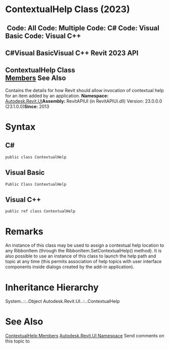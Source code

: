 # ContextualHelp Class (2023)

﻿
 Code: All Code: Multiple Code: C# Code: Visual Basic Code: Visual C++   
---  
C#Visual BasicVisual C++
Revit 2023 API  
---  
ContextualHelp Class  
[Members](cf34e012-61a0-a845-bf18-07ab6591dea3.md "ContextualHelp Members") See Also  
---  
Contains the details for how Revit should allow invocation of contextual help for an item added by an application.
**Namespace:** [Autodesk.Revit.UI](e86fd90a-8957-02a6-da7f-ced248966e3e.md "Autodesk.Revit.UI Namespace")**Assembly:** RevitAPIUI (in RevitAPIUI.dll) Version: 23.0.0.0 (23.1.0.0)**Since:** 2013
# Syntax
C#  
---  
```text
public class ContextualHelp
```
  
Visual Basic  
---  
```text
Public Class ContextualHelp
```
  
Visual C++  
---  
```text
public ref class ContextualHelp
```
  
# Remarks
An instance of this class may be used to assign a contextual help location to any RibbonItem (through the RibbonItem.SetContextualHelp() method). It is also possible to use an instance of this class to launch the help path and topic at any time (this permits association of help topics with user interface components inside dialogs created by the add-in application). 
# Inheritance Hierarchy
System..::..Object Autodesk.Revit.UI..::..ContextualHelp
# See Also
[ContextualHelp Members](cf34e012-61a0-a845-bf18-07ab6591dea3.md "ContextualHelp Members")
[Autodesk.Revit.UI Namespace](e86fd90a-8957-02a6-da7f-ced248966e3e.md "Autodesk.Revit.UI Namespace")
Send comments on this topic to 